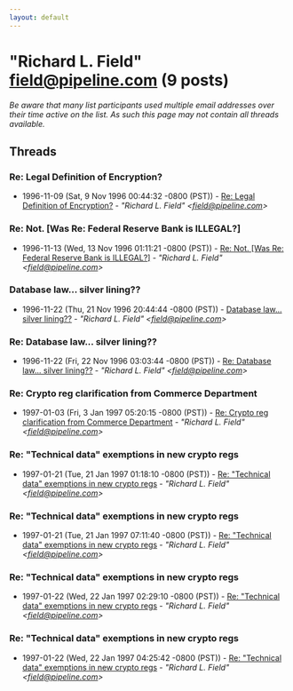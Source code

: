 ```yaml
---
layout: default
---
```


# "Richard L. Field" <field@pipeline.com> (9 posts)

_Be aware that many list participants used multiple email addresses over their time active on the list. As such this page may not contain all threads available._

## Threads

### Re: Legal Definition of Encryption?
+ 1996-11-09 (Sat, 9 Nov 1996 00:44:32 -0800 (PST)) - [Re: Legal Definition of Encryption?](/archive/1996/11/85700617160ef48c0d566d6fbb39d5f4763b0fcd501318babc052b6bd9a825f4) - _"Richard L. Field" \<field@pipeline.com\>_

### Re: Not. [Was Re: Federal Reserve Bank is ILLEGAL?]
+ 1996-11-13 (Wed, 13 Nov 1996 01:11:21 -0800 (PST)) - [Re: Not. [Was Re: Federal Reserve Bank is ILLEGAL?]](/archive/1996/11/3910dd29adf83eb60fdf22ac9445fcf3612b0d7519e77df1911895caac6f332b) - _"Richard L. Field" \<field@pipeline.com\>_

### Database law... silver lining??
+ 1996-11-22 (Thu, 21 Nov 1996 20:44:44 -0800 (PST)) - [Database law... silver lining??](/archive/1996/11/844f2402bbdf6e4e3d727ee6fb04c30df49f74d1071eb3f73e3b43e8e012d293) - _"Richard L. Field" \<field@pipeline.com\>_

### Re: Database law... silver lining??
+ 1996-11-22 (Fri, 22 Nov 1996 03:03:44 -0800 (PST)) - [Re: Database law... silver lining??](/archive/1996/11/c53eaa603bfe1c3a3083ccbba8207c6f05d62a594be7fe0e9ad6f48be7b3e7ea) - _"Richard L. Field" \<field@pipeline.com\>_

### Re: Crypto reg clarification from Commerce Department
+ 1997-01-03 (Fri, 3 Jan 1997 05:20:15 -0800 (PST)) - [Re: Crypto reg clarification from Commerce Department](/archive/1997/01/e3148a1591672f6d8a2712c90e90614bf0720fb7d231cab50953c4d23db4bf91) - _"Richard L. Field" \<field@pipeline.com\>_

### Re: "Technical data" exemptions in new crypto regs
+ 1997-01-21 (Tue, 21 Jan 1997 01:18:10 -0800 (PST)) - [Re: "Technical data" exemptions in new crypto regs](/archive/1997/01/ac36a45c72e83ec66bb1e52423413be367a801eaff450a8ef9c7ae6e906249ea) - _"Richard L. Field" \<field@pipeline.com\>_

### Re: "Technical data" exemptions in new crypto regs
+ 1997-01-21 (Tue, 21 Jan 1997 07:11:40 -0800 (PST)) - [Re: "Technical data" exemptions in new crypto regs](/archive/1997/01/ec8f9cff8d4bc1ebcd1d35bf00cbe36e249f2bfd8c0626b9e5d3150d93ca6f97) - _"Richard L. Field" \<field@pipeline.com\>_

### Re: "Technical data" exemptions in new crypto regs
+ 1997-01-22 (Wed, 22 Jan 1997 02:29:10 -0800 (PST)) - [Re: "Technical data" exemptions in new crypto regs](/archive/1997/01/bfff16cbb6d601530d68efae6c5601044ba63ee3298fd5de0fe5f0c21106390c) - _"Richard L. Field" \<field@pipeline.com\>_

### Re: "Technical data" exemptions in new crypto regs
+ 1997-01-22 (Wed, 22 Jan 1997 04:25:42 -0800 (PST)) - [Re: "Technical data" exemptions in new crypto regs](/archive/1997/01/98f444fa2eb17db6dda9329476c793da608e098d5d7c3290eed549c41774f416) - _"Richard L. Field" \<field@pipeline.com\>_

